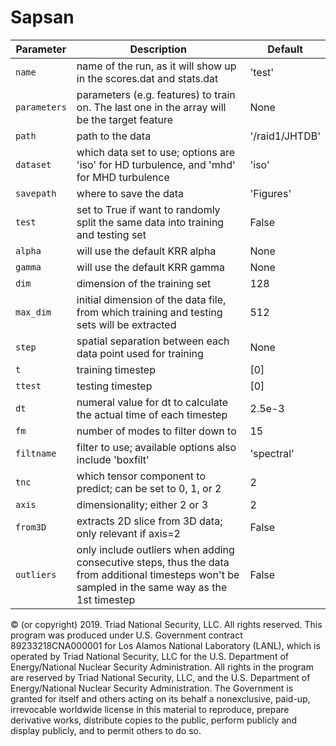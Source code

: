 # Sapsan

| Parameter                             | Description                                | Default                                         |
| ------------------------------------- | ------------------------------------------ | ----------------------------------------------- |
| `name` | name of the run, as it will show up in the scores.dat and stats.dat | 'test' |
| `parameters` | parameters (e.g. features) to train on. The last one in the array will be the target feature | None |
| `path` | path to the data | '/raid1/JHTDB' |
| `dataset` | which data set to use; options are 'iso' for HD turbulence, and 'mhd' for MHD turbulence | 'iso' |
| `savepath` | where to save the data | 'Figures' |
| `test` | set to True if want to randomly split the same data into training and testing set | False |
| `alpha` | will use the default KRR alpha | None |
| `gamma` |  will use the default KRR gamma | None |
| `dim` |  dimension of the training set | 128 |
| `max_dim` |  initial dimension of the data file, from which training and testing sets will be extracted | 512 |
| `step` | spatial separation between each data point used for training | None |
| `t` | training timestep | [0] |
| `ttest` | testing timestep | [0] |
| `dt` |  numeral value for dt to calculate the actual time of each timestep | 2.5e-3 |
| `fm` | number of modes to filter down to | 15 |
| `filtname` |  filter to use; available options also include 'boxfilt' | 'spectral' |
| `tnc` | which tensor component to predict; can be set to 0, 1, or 2 | 2 |
| `axis` |  dimensionality; either 2 or 3 | 2 |
| `from3D` |  extracts 2D slice from 3D data; only relevant if axis=2 | False |
| `outliers` |  only include outliers when adding consecutive steps, thus the data from additional timesteps won't be sampled in the same way as the 1st timestep | False |



© (or copyright) 2019. Triad National Security, LLC. All rights reserved.
This program was produced under U.S. Government contract 89233218CNA000001 for Los Alamos
National Laboratory (LANL), which is operated by Triad National Security, LLC for the U.S.
Department of Energy/National Nuclear Security Administration. All rights in the program are
reserved by Triad National Security, LLC, and the U.S. Department of Energy/National Nuclear
Security Administration. The Government is granted for itself and others acting on its behalf a
nonexclusive, paid-up, irrevocable worldwide license in this material to reproduce, prepare
derivative works, distribute copies to the public, perform publicly and display publicly, and to permit
others to do so.
